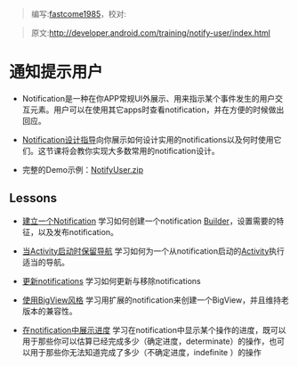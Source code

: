 > 编写:[fastcome1985](https://github.com/fastcome1985)，校对:

> 原文:<http://developer.android.com/training/notify-user/index.html>

# 通知提示用户

* Notification是一种在你APP常规UI外展示、用来指示某个事件发生的用户交互元素。用户可以在使用其它apps时查看notification，并在方便的时候做出回应。

*  [Notification设计指导](developer.android.com/design/patterns/notifications.html)向你展示如何设计实用的notifications以及何时使用它们。这节课将会教你实现大多数常用的notification设计。

* 完整的Demo示例：[NotifyUser.zip](developer.android.com/shareables/training/NotifyUser.zip)

## Lessons

* [建立一个Notification](build-notification.html)
  学习如何创建一个notification [Builder](developer.android.com/reference/android/support/v4/app/NotificationCompat.Builder.html)，设置需要的特征，以及发布notification。

* [当Activity启动时保留导航](nav.html)
   学习如何为一个从notification启动的[Activity](http://developer.android.com/intl/zh-cn/reference/android/app/Activity.html)执行适当的导航。

* [更新notifications](update-notification.html)
  学习如何更新与移除notifications


* [使用BigView风格](expand-notification.html)
   学习用扩展的notification来创建一个BigView，并且维持老版本的兼容性。

* [在notification中展示进度](progess-notification.html)
   学习在notification中显示某个操作的进度，既可以用于那些你可以估算已经完成多少（确定进度，determinate）的操作，也可以用于那些你无法知道完成了多少（不确定进度，indefinite ）的操作
